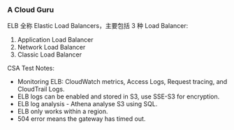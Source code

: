 ### A Cloud Guru
ELB 全称 Elastic Load Balancers，主要包括 3 种 Load Balancer:  
1. Application Load Balancer
2. Network Load Balancer
3. Classic Load Balancer
  
  
  
CSA Test Notes:  
* Monitoring ELB: CloudWatch metrics, Access Logs, Request tracing, and CloudTrail Logs.
* ELB logs can be enabled and stored in S3, use SSE-S3 for encryption.
* ELB log analysis - Athena analyse S3 using SQL.
* ELB only works within a region.
* 504 error means the gateway has timed out. 